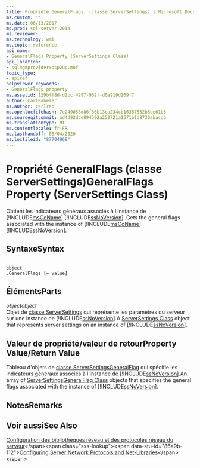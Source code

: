 ```yaml
---
title: Propriété GeneralFlags, (classe ServerSettings) | Microsoft Docs
ms.custom: ''
ms.date: 06/13/2017
ms.prod: sql-server-2014
ms.reviewer: ''
ms.technology: wmi
ms.topic: reference
api_name:
- GeneralFlags Property (ServerSettings Class)
api_location:
- sqlmgmproviderxpsp2up.mof
topic_type:
- apiref
helpviewer_keywords:
- GeneralFlags property
ms.assetid: 129bff8d-d2bc-4297-952f-d0a919d169f7
author: CarlRabeler
ms.author: carlrab
ms.openlocfilehash: 7e249058d86f86b13ca234cb16387532b8ee61b5
ms.sourcegitcommit: ad4d92dce894592a259721a1571b1d8736abacdb
ms.translationtype: MT
ms.contentlocale: fr-FR
ms.lasthandoff: 08/04/2020
ms.locfileid: "87704968"
---
```

# <a name="generalflags-property-serversettings-class"></a><span data-ttu-id="86a9b-102">Propriété GeneralFlags (classe ServerSettings)</span><span class="sxs-lookup"><span data-stu-id="86a9b-102">GeneralFlags Property (ServerSettings Class)</span></span>
  <span data-ttu-id="86a9b-103">Obtient les indicateurs généraux associés à l’instance de [!INCLUDE[msCoName](../../../includes/msconame-md.md)] [!INCLUDE[ssNoVersion](../../../includes/ssnoversion-md.md)] .</span><span class="sxs-lookup"><span data-stu-id="86a9b-103">Gets the general flags associated with the instance of [!INCLUDE[msCoName](../../../includes/msconame-md.md)] [!INCLUDE[ssNoVersion](../../../includes/ssnoversion-md.md)].</span></span>  
  
## <a name="syntax"></a><span data-ttu-id="86a9b-104">Syntaxe</span><span class="sxs-lookup"><span data-stu-id="86a9b-104">Syntax</span></span>  
  
```  
  
object  
.GeneralFlags [= value]  
```  
  
## <a name="parts"></a><span data-ttu-id="86a9b-105">Éléments</span><span class="sxs-lookup"><span data-stu-id="86a9b-105">Parts</span></span>  
 <span data-ttu-id="86a9b-106">*object*</span><span class="sxs-lookup"><span data-stu-id="86a9b-106">*object*</span></span>  
 <span data-ttu-id="86a9b-107">Objet de [classe ServerSettings](serversettings-class.md) qui représente les paramètres du serveur sur une instance de [!INCLUDE[ssNoVersion](../../../includes/ssnoversion-md.md)].</span><span class="sxs-lookup"><span data-stu-id="86a9b-107">A [ServerSettings Class](serversettings-class.md) object that represents server settings on an instance of [!INCLUDE[ssNoVersion](../../../includes/ssnoversion-md.md)].</span></span>  
  
## <a name="property-valuereturn-value"></a><span data-ttu-id="86a9b-108">Valeur de propriété/valeur de retour</span><span class="sxs-lookup"><span data-stu-id="86a9b-108">Property Value/Return Value</span></span>  
 <span data-ttu-id="86a9b-109">Tableau d'objets de [classe ServerSettingsGeneralFlag](../serversettingsgeneralflag-class/serversettingsgeneralflag-class.md) qui spécifie les indicateurs généraux associés à l'instance de [!INCLUDE[ssNoVersion](../../../includes/ssnoversion-md.md)].</span><span class="sxs-lookup"><span data-stu-id="86a9b-109">An array of [ServerSettingsGeneralFlag Class](../serversettingsgeneralflag-class/serversettingsgeneralflag-class.md) objects that specifies the general flags associated with the instance of [!INCLUDE[ssNoVersion](../../../includes/ssnoversion-md.md)].</span></span>  
  
## <a name="remarks"></a><span data-ttu-id="86a9b-110">Notes</span><span class="sxs-lookup"><span data-stu-id="86a9b-110">Remarks</span></span>  
  
## <a name="see-also"></a><span data-ttu-id="86a9b-111">Voir aussi</span><span class="sxs-lookup"><span data-stu-id="86a9b-111">See Also</span></span>  
 <span data-ttu-id="86a9b-112">[Configuration des bibliothèques réseau et des protocoles réseau du serveur](https://msdn.microsoft.com/library/ms177485\(v=sql.100\).aspx)</span><span class="sxs-lookup"><span data-stu-id="86a9b-112">[Configuring Server Network Protocols and Net-Libraries](https://msdn.microsoft.com/library/ms177485\(v=sql.100\).aspx)</span></span>  
  
  
